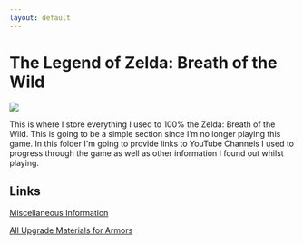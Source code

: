 ```yaml
---
layout: default
---
```

# The Legend of Zelda: Breath of the Wild
<img src="https://assets.nintendo.com/image/upload/ar_16:9,c_lpad,w_1240/b_white/f_auto/q_auto/ncom/software/switch/70010000000025/7137262b5a64d921e193653f8aa0b722925abc5680380ca0e18a5cfd91697f58">

This is where I store everything I used to 100% the Zelda: Breath of the Wild. This is going to be a simple section since I’m no longer playing this game. In this folder I'm going to provide links to YouTube Channels I used to progress through the game as well as other information I found out whilst playing.

## Links
[Miscellaneous Information](./botw-totk/botw/misc.html)

[All Upgrade Materials for Armors](./botw-totk/botw/UpgradeMaterials4Armors.html)
